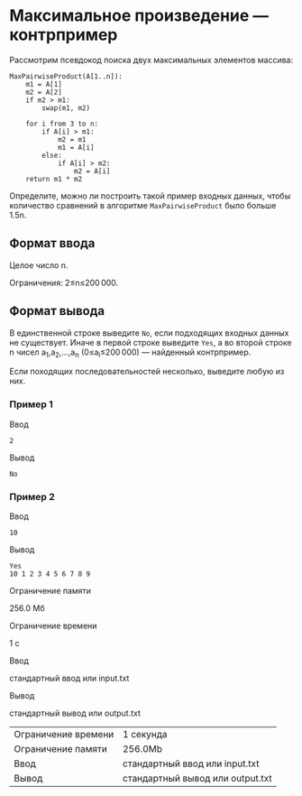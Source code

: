 # Максимальное произведение — контрпример

Рассмотрим псевдокод поиска двух максимальных элементов массива:

    
    MaxPairwiseProduct(A[1..n]):
        m1 = A[1]
        m2 = A[2]
        if m2 > m1:
            swap(m1, m2)
    
        for i from 3 to n:
            if A[i] > m1:
                m2 = m1
                m1 = A[i]
            else:
                if A[i] > m2:
                    m2 = A[i]
        return m1 * m2

Определите, можно ли построить такой пример входных данных, чтобы количество сравнений в алгоритме `MaxPairwiseProduct` было больше 1.5n.

## Формат ввода

Целое число n.

Ограничения: 2≤n≤200 000.

## Формат вывода

В единственной строке выведите `No`, если подходящих входных данных не существует. Иначе в первой строке выведите `Yes`, а во второй строке n чисел a<sub>1</sub>,a<sub>2</sub>,…,a<sub>n</sub>​ (0≤a<sub>i</sub>≤200 000) — найденный контрпример.

Если походящих последовательностей несколько, выведите любую из них.

### Пример 1

Ввод

    2
    

Вывод

    No
    

### Пример 2

Ввод

    10
    

Вывод

    Yes
    10 1 2 3 4 5 6 7 8 9
    

Ограничение памяти

256.0 Мб

Ограничение времени

1 с

Ввод

стандартный ввод или input.txt

Вывод

стандартный вывод или output.txt

<table>
 <tr class="time-limit">
    <td class="property-title">Ограничение времени</td>
    <td>1&nbsp;секунда</td>
 </tr>
 <tr class="memory-limit">
    <td class="property-title">Ограничение памяти</td>
    <td>256.0Mb</td>
 </tr>
 <tr class="input-file">
    <td class="property-title">Ввод</td>
    <td colspan="1">стандартный ввод или input.txt</td>
 </tr>
 <tr class="output-file">
    <td class="property-title">Вывод</td>
    <td colspan="1">стандартный вывод или output.txt</td>
 </tr>
</table>
